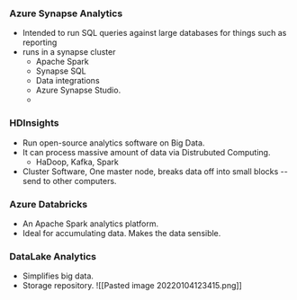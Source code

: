 ### Azure Synapse Analytics
- Intended to run SQL queries against large databases for things such as reporting
- runs in a synapse cluster
	- Apache Spark
	- Synapse SQL
	- Data integrations
	- Azure Synapse Studio. 
	- 
### HDInsights
- Run open-source analytics software on Big Data.
- It can process massive amount of data via Distrubuted Computing. 
	- HaDoop, Kafka, Spark
- Cluster Software, One master node, breaks data off into small blocks -- send to other computers. 

### Azure Databricks
- An Apache Spark analytics platform. 
- Ideal for accumulating data. Makes the data sensible. 

### DataLake Analytics
- Simplifies big data. 
- Storage repository. 
![[Pasted image 20220104123415.png]]
